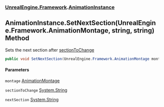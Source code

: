 ### [UnrealEngine.Framework](./UnrealEngine-Framework.md 'UnrealEngine.Framework').[AnimationInstance](./AnimationInstance.md 'UnrealEngine.Framework.AnimationInstance')
## AnimationInstance.SetNextSection(UnrealEngine.Framework.AnimationMontage, string, string) Method
Sets the next section after [sectionToChange](#UnrealEngine-Framework-AnimationInstance-SetNextSection(UnrealEngine-Framework-AnimationMontage_string_string)-sectionToChange 'UnrealEngine.Framework.AnimationInstance.SetNextSection(UnrealEngine.Framework.AnimationMontage, string, string).sectionToChange')  
```csharp
public void SetNextSection(UnrealEngine.Framework.AnimationMontage montage, string sectionToChange, string nextSection);
```
#### Parameters
<a name='UnrealEngine-Framework-AnimationInstance-SetNextSection(UnrealEngine-Framework-AnimationMontage_string_string)-montage'></a>
`montage` [AnimationMontage](./AnimationMontage.md 'UnrealEngine.Framework.AnimationMontage')  
  
<a name='UnrealEngine-Framework-AnimationInstance-SetNextSection(UnrealEngine-Framework-AnimationMontage_string_string)-sectionToChange'></a>
`sectionToChange` [System.String](https://docs.microsoft.com/en-us/dotnet/api/System.String 'System.String')  
  
<a name='UnrealEngine-Framework-AnimationInstance-SetNextSection(UnrealEngine-Framework-AnimationMontage_string_string)-nextSection'></a>
`nextSection` [System.String](https://docs.microsoft.com/en-us/dotnet/api/System.String 'System.String')  
  
